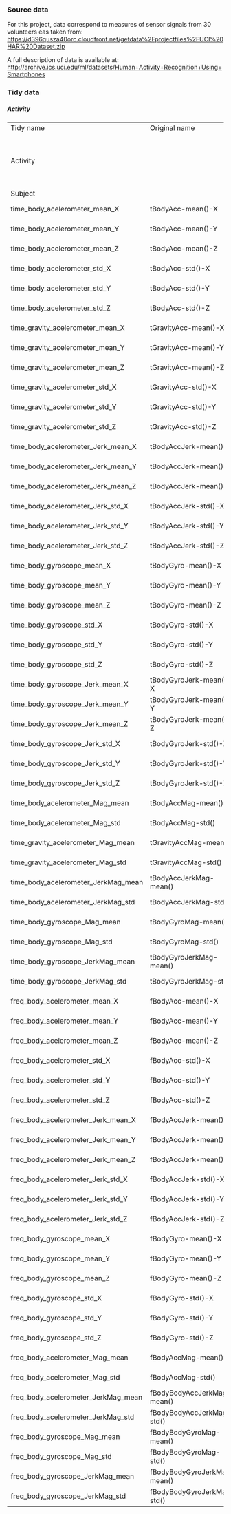 
### Source data
For this project, data correspond to measures of sensor signals from 30 volunteers eas taken from:
https://d396qusza40orc.cloudfront.net/getdata%2Fprojectfiles%2FUCI%20HAR%20Dataset.zip 

A full description of data is available at:
http://archive.ics.uci.edu/ml/datasets/Human+Activity+Recognition+Using+Smartphones 

### Tidy data
##### Activity



<table>
<tr>	<td>	Tidy name	</td><td>	Original name	</td><td>	Values	</td></tr>
<tr>	<td>	Activity	</td><td>		</td><td>	Activity performed:  WALKING, WALKING_UPSTAIRS, WALKING_DOWNSTAIRS, SITTING, STANDING, LAYING</td></tr>
<tr>	<td>	Subject	</td><td>		</td><td>	Integer form 1 to 3	</td></tr>
<tr>	<td>	time_body_acelerometer_mean_X	</td><td>	tBodyAcc-mean()-X	</td><td>	Average for the column. Double	</td></tr>
<tr>	<td>	time_body_acelerometer_mean_Y	</td><td>	tBodyAcc-mean()-Y	</td><td>	Average for the column. Double	</td></tr>
<tr>	<td>	time_body_acelerometer_mean_Z	</td><td>	tBodyAcc-mean()-Z	</td><td>	Average for the column. Double	</td></tr>
<tr>	<td>	time_body_acelerometer_std_X	</td><td>	tBodyAcc-std()-X	</td><td>	Average for the column. Double	</td></tr>
<tr>	<td>	time_body_acelerometer_std_Y	</td><td>	tBodyAcc-std()-Y	</td><td>	Average for the column. Double	</td></tr>
<tr>	<td>	time_body_acelerometer_std_Z	</td><td>	tBodyAcc-std()-Z	</td><td>	Average for the column. Double	</td></tr>
<tr>	<td>	time_gravity_acelerometer_mean_X	</td><td>	tGravityAcc-mean()-X	</td><td>	Average for the column. Double	</td></tr>
<tr>	<td>	time_gravity_acelerometer_mean_Y	</td><td>	tGravityAcc-mean()-Y	</td><td>	Average for the column. Double	</td></tr>
<tr>	<td>	time_gravity_acelerometer_mean_Z	</td><td>	tGravityAcc-mean()-Z	</td><td>	Average for the column. Double	</td></tr>
<tr>	<td>	time_gravity_acelerometer_std_X	</td><td>	tGravityAcc-std()-X	</td><td>	Average for the column. Double	</td></tr>
<tr>	<td>	time_gravity_acelerometer_std_Y	</td><td>	tGravityAcc-std()-Y	</td><td>	Average for the column. Double	</td></tr>
<tr>	<td>	time_gravity_acelerometer_std_Z	</td><td>	tGravityAcc-std()-Z	</td><td>	Average for the column. Double	</td></tr>
<tr>	<td>	time_body_acelerometer_Jerk_mean_X	</td><td>	tBodyAccJerk-mean()-X	</td><td>	Average for the column. Double	</td></tr>
<tr>	<td>	time_body_acelerometer_Jerk_mean_Y	</td><td>	tBodyAccJerk-mean()-Y	</td><td>	Average for the column. Double	</td></tr>
<tr>	<td>	time_body_acelerometer_Jerk_mean_Z	</td><td>	tBodyAccJerk-mean()-Z	</td><td>	Average for the column. Double	</td></tr>
<tr>	<td>	time_body_acelerometer_Jerk_std_X	</td><td>	tBodyAccJerk-std()-X	</td><td>	Average for the column. Double	</td></tr>
<tr>	<td>	time_body_acelerometer_Jerk_std_Y	</td><td>	tBodyAccJerk-std()-Y	</td><td>	Average for the column. Double	</td></tr>
<tr>	<td>	time_body_acelerometer_Jerk_std_Z	</td><td>	tBodyAccJerk-std()-Z	</td><td>	Average for the column. Double	</td></tr>
<tr>	<td>	time_body_gyroscope_mean_X	</td><td>	tBodyGyro-mean()-X	</td><td>	Average for the column. Double	</td></tr>
<tr>	<td>	time_body_gyroscope_mean_Y	</td><td>	tBodyGyro-mean()-Y	</td><td>	Average for the column. Double	</td></tr>
<tr>	<td>	time_body_gyroscope_mean_Z	</td><td>	tBodyGyro-mean()-Z	</td><td>	Average for the column. Double	</td></tr>
<tr>	<td>	time_body_gyroscope_std_X	</td><td>	tBodyGyro-std()-X	</td><td>	Average for the column. Double	</td></tr>
<tr>	<td>	time_body_gyroscope_std_Y	</td><td>	tBodyGyro-std()-Y	</td><td>	Average for the column. Double	</td></tr>
<tr>	<td>	time_body_gyroscope_std_Z	</td><td>	tBodyGyro-std()-Z	</td><td>	Average for the column. Double	</td></tr>
<tr>	<td>	time_body_gyroscope_Jerk_mean_X	</td><td>	tBodyGyroJerk-mean()-X	</td><td>	Average for the column. Double	</td></tr>
<tr>	<td>	time_body_gyroscope_Jerk_mean_Y	</td><td>	tBodyGyroJerk-mean()-Y	</td><td>	Average for the column. Double	</td></tr>
<tr>	<td>	time_body_gyroscope_Jerk_mean_Z	</td><td>	tBodyGyroJerk-mean()-Z	</td><td>	Average for the column. Double	</td></tr>
<tr>	<td>	time_body_gyroscope_Jerk_std_X	</td><td>	tBodyGyroJerk-std()-X	</td><td>	Average for the column. Double	</td></tr>
<tr>	<td>	time_body_gyroscope_Jerk_std_Y	</td><td>	tBodyGyroJerk-std()-Y	</td><td>	Average for the column. Double	</td></tr>
<tr>	<td>	time_body_gyroscope_Jerk_std_Z	</td><td>	tBodyGyroJerk-std()-Z	</td><td>	Average for the column. Double	</td></tr>
<tr>	<td>	time_body_acelerometer_Mag_mean	</td><td>	tBodyAccMag-mean()	</td><td>	Average for the column. Double	</td></tr>
<tr>	<td>	time_body_acelerometer_Mag_std	</td><td>	tBodyAccMag-std()	</td><td>	Average for the column. Double	</td></tr>
<tr>	<td>	time_gravity_acelerometer_Mag_mean	</td><td>	tGravityAccMag-mean()	</td><td>	Average for the column. Double	</td></tr>
<tr>	<td>	time_gravity_acelerometer_Mag_std	</td><td>	tGravityAccMag-std()	</td><td>	Average for the column. Double	</td></tr>
<tr>	<td>	time_body_acelerometer_JerkMag_mean	</td><td>	tBodyAccJerkMag-mean()	</td><td>	Average for the column. Double	</td></tr>
<tr>	<td>	time_body_acelerometer_JerkMag_std	</td><td>	tBodyAccJerkMag-std()	</td><td>	Average for the column. Double	</td></tr>
<tr>	<td>	time_body_gyroscope_Mag_mean	</td><td>	tBodyGyroMag-mean()	</td><td>	Average for the column. Double	</td></tr>
<tr>	<td>	time_body_gyroscope_Mag_std	</td><td>	tBodyGyroMag-std()	</td><td>	Average for the column. Double	</td></tr>
<tr>	<td>	time_body_gyroscope_JerkMag_mean	</td><td>	tBodyGyroJerkMag-mean()	</td><td>	Average for the column. Double	</td></tr>
<tr>	<td>	time_body_gyroscope_JerkMag_std	</td><td>	tBodyGyroJerkMag-std()	</td><td>	Average for the column. Double	</td></tr>
<tr>	<td>	freq_body_acelerometer_mean_X	</td><td>	fBodyAcc-mean()-X	</td><td>	Average for the column. Double	</td></tr>
<tr>	<td>	freq_body_acelerometer_mean_Y	</td><td>	fBodyAcc-mean()-Y	</td><td>	Average for the column. Double	</td></tr>
<tr>	<td>	freq_body_acelerometer_mean_Z	</td><td>	fBodyAcc-mean()-Z	</td><td>	Average for the column. Double	</td></tr>
<tr>	<td>	freq_body_acelerometer_std_X	</td><td>	fBodyAcc-std()-X	</td><td>	Average for the column. Double	</td></tr>
<tr>	<td>	freq_body_acelerometer_std_Y	</td><td>	fBodyAcc-std()-Y	</td><td>	Average for the column. Double	</td></tr>
<tr>	<td>	freq_body_acelerometer_std_Z	</td><td>	fBodyAcc-std()-Z	</td><td>	Average for the column. Double	</td></tr>
<tr>	<td>	freq_body_acelerometer_Jerk_mean_X	</td><td>	fBodyAccJerk-mean()-X	</td><td>	Average for the column. Double	</td></tr>
<tr>	<td>	freq_body_acelerometer_Jerk_mean_Y	</td><td>	fBodyAccJerk-mean()-Y	</td><td>	Average for the column. Double	</td></tr>
<tr>	<td>	freq_body_acelerometer_Jerk_mean_Z	</td><td>	fBodyAccJerk-mean()-Z	</td><td>	Average for the column. Double	</td></tr>
<tr>	<td>	freq_body_acelerometer_Jerk_std_X	</td><td>	fBodyAccJerk-std()-X	</td><td>	Average for the column. Double	</td></tr>
<tr>	<td>	freq_body_acelerometer_Jerk_std_Y	</td><td>	fBodyAccJerk-std()-Y	</td><td>	Average for the column. Double	</td></tr>
<tr>	<td>	freq_body_acelerometer_Jerk_std_Z	</td><td>	fBodyAccJerk-std()-Z	</td><td>	Average for the column. Double	</td></tr>
<tr>	<td>	freq_body_gyroscope_mean_X	</td><td>	fBodyGyro-mean()-X	</td><td>	Average for the column. Double	</td></tr>
<tr>	<td>	freq_body_gyroscope_mean_Y	</td><td>	fBodyGyro-mean()-Y	</td><td>	Average for the column. Double	</td></tr>
<tr>	<td>	freq_body_gyroscope_mean_Z	</td><td>	fBodyGyro-mean()-Z	</td><td>	Average for the column. Double	</td></tr>
<tr>	<td>	freq_body_gyroscope_std_X	</td><td>	fBodyGyro-std()-X	</td><td>	Average for the column. Double	</td></tr>
<tr>	<td>	freq_body_gyroscope_std_Y	</td><td>	fBodyGyro-std()-Y	</td><td>	Average for the column. Double	</td></tr>
<tr>	<td>	freq_body_gyroscope_std_Z	</td><td>	fBodyGyro-std()-Z	</td><td>	Average for the column. Double	</td></tr>
<tr>	<td>	freq_body_acelerometer_Mag_mean	</td><td>	fBodyAccMag-mean()	</td><td>	Average for the column. Double	</td></tr>
<tr>	<td>	freq_body_acelerometer_Mag_std	</td><td>	fBodyAccMag-std()	</td><td>	Average for the column. Double	</td></tr>
<tr>	<td>	freq_body_acelerometer_JerkMag_mean	</td><td>	fBodyBodyAccJerkMag-mean()	</td><td>	Average for the column. Double	</td></tr>
<tr>	<td>	freq_body_acelerometer_JerkMag_std	</td><td>	fBodyBodyAccJerkMag-std()	</td><td>	Average for the column. Double	</td></tr>
<tr>	<td>	freq_body_gyroscope_Mag_mean	</td><td>	fBodyBodyGyroMag-mean()	</td><td>	Average for the column. Double	</td></tr>
<tr>	<td>	freq_body_gyroscope_Mag_std	</td><td>	fBodyBodyGyroMag-std()	</td><td>	Average for the column. Double	</td></tr>
<tr>	<td>	freq_body_gyroscope_JerkMag_mean	</td><td>	fBodyBodyGyroJerkMag-mean()	</td><td>	Average for the column. Double	</td></tr>
<tr>	<td>	freq_body_gyroscope_JerkMag_std	</td><td>	fBodyBodyGyroJerkMag-std()	</td><td>	Average for the column. Double	</td></tr>

</table>
